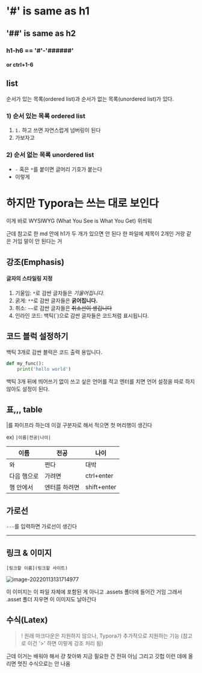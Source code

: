 # '#' is same as h1
## '##' is same as h2
### h1-h6 == '#'-'######'

#### or ctrl+1-6


## list
순서가 있는 목록(ordered list)과 순서가 없는 목록(unordered list)가 있다.

### 1) 순서 있는 목록 ordered list
1. `1.` 하고 쓰면 자연스럽게 넘버링이 된다
2. 가보자고
### 2) 순서 없는 목록 unordered list
- `-` 혹은 `*`를 붙이면 글머리 기호가 붙는다
- 이렇게



# 하지만 Typora는 쓰는 대로 보인다

이게 바로 WYSIWYG (What You See is What You Get) 위씌윅

근데 참고로 한 md 안에 h1가 두 개가 있으면 안 된다 한 파일에 제목이 2개인 거랑 같은 거임 말이 안 된다는 거



## 강조(Emphasis)

#### 글자의 스타일링 지정

1. 기울임: `*`로 감싼 글자들은 *기울어집니다.*
2. 굵게: `**`로 감싼 글자들은 **굵어집니다.**
3. 취소: `~~`로 감싼 글자들은 ~~취소선이 생깁니다~~
4. 인라인 코드: 백틱(`)으로 감싼 글자들은 코드처럼 표시됩니다.



## 코드 블럭 설정하기

백틱 3개로 감싼 블럭은 코드 출력 용입니다.

``` python
def my_func():
	print('hello world')
```

백틱 3개 뒤에 띄어쓰기 없이 쓰고 싶은 언어를 적고 엔터를 치면 언어 설정을 따로 하지 않아도 설정이 된다. 



## 표,,, table

|를 파이프라 하는데 이걸 구분자로 해서 적으면 첫 머리행이 생긴다

ex) `|이름|전공|나이|`

| 이름        | 전공          | 나이        |
| ----------- | ------------- | ----------- |
| 와          | 쩐다          | 대박        |
| 다음 행으로 | 가려면        | ctrl+enter  |
| 행 안에서   | 엔터를 하려면 | shift+enter |



## 가로선

`---`를 입력하면 가로선이 생긴다

---



## 링크 & 이미지

`[링크할 이름](링크할 사이트)`

![image-20220113131714977](210113-1.assets/image-20220113131714977.png)

이 이미지는 이 파일 자체에 포함된 게 아니고 .assets 폴더에 들어간 거임 그래서 .asset 폴더 지우면 이 이미지도 날아간다



## 수식(Latex)

> ! 원래 마크다운은 지원하지 않으나, Typora가 추가적으로 지원하는 기능 (참고로 이건 '>' 하면 이렇게 강조 처리 됨)

근데 이거는 배워야 해서 걍 찾아봐 지금 필요한 건 전혀 아님 그리고 깃헙 이런 데에 올리면 멋진 수식으로는 안 나옴